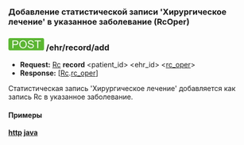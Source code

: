 ### Добавление статистической записи 'Хирургическое лечение' в указанное заболевание (RcOper)

### ![POST](../../../../../img/post.png) /ehr/record/add
* **Request:** [Rc](../../../../../types/types.md#com.siams.med.api.Rc) **record** <patient_id> <ehr_id> <[rc_oper](../../../../../types/types.md#com.siams.med.api.Rc.RcOper)>
* **Response:** [[Rc](../../../../../types/types.md#com.siams.med.api.Rc).[rc_oper](../../../../../types/types.md#com.siams.med.api.Rc.RcOper)]

Статистическая запись 'Хирургическое лечение' добавляется как запись Rc в указанное заболевание.

#### Примеры
**[http](../examples/RcOper/add.md) [java](../examples/RcOper/addJava.md)**
